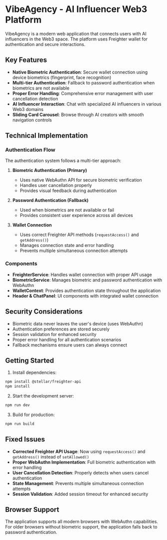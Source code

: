 # VibeAgency - AI Influencer Web3 Platform

VibeAgency is a modern web application that connects users with AI influencers in the Web3 space. The platform uses Freighter wallet for authentication and secure interactions.

## Key Features

- **Native Biometric Authentication**: Secure wallet connection using device biometrics (fingerprint, face recognition)
- **Multi-tier Authentication**: Fallback to password authentication when biometrics are not available
- **Proper Error Handling**: Comprehensive error management with user cancellation detection
- **AI Influencer Interaction**: Chat with specialized AI influencers in various Web3 domains
- **Sliding Card Carousel**: Browse through AI creators with smooth navigation controls

## Technical Implementation

### Authentication Flow

The authentication system follows a multi-tier approach:

1. **Biometric Authentication (Primary)**

   - Uses native WebAuthn API for secure biometric verification
   - Handles user cancellation properly
   - Provides visual feedback during authentication

2. **Password Authentication (Fallback)**

   - Used when biometrics are not available or fail
   - Provides consistent user experience across all devices

3. **Wallet Connection**
   - Uses correct Freighter API methods (`requestAccess()` and `getAddress()`)
   - Manages connection state and error handling
   - Prevents multiple simultaneous connection attempts

### Components

- **FreighterService**: Handles wallet connection with proper API usage
- **BiometricService**: Manages biometric and password authentication with WebAuthn
- **WalletContext**: Provides authentication state throughout the application
- **Header & ChatPanel**: UI components with integrated wallet connection

## Security Considerations

- Biometric data never leaves the user's device (uses WebAuthn)
- Authentication preferences are stored securely
- Session validation for enhanced security
- Proper error handling for all authentication scenarios
- Fallback mechanisms ensure users can always connect

## Getting Started

1. Install dependencies:

```bash
npm install @stellar/freighter-api
npm install
```

2. Start the development server:

```bash
npm run dev
```

3. Build for production:

```bash
npm run build
```

## Fixed Issues

- **Corrected Freighter API Usage**: Now using `requestAccess()` and `getAddress()` instead of `setAllowed()`
- **Proper WebAuthn Implementation**: Full biometric authentication with error handling
- **User Cancellation Detection**: Properly detects when users cancel authentication
- **State Management**: Prevents multiple simultaneous connection attempts
- **Session Validation**: Added session timeout for enhanced security

## Browser Support

The application supports all modern browsers with WebAuthn capabilities. For older browsers without biometric support, the application falls back to password authentication.
